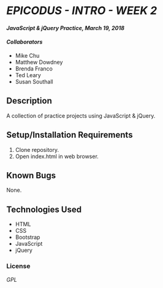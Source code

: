 # _EPICODUS - INTRO - WEEK 2_

#### _JavaScript & jQuery Practice, March 19, 2018_

#### _Collaborators_

* Mike Chu
* Matthew Dowdney
* Brenda Franco
* Ted Leary
* Susan Southall

## Description

A collection of practice projects using JavaScript & jQuery.

## Setup/Installation Requirements

1. Clone repository.
2. Open index.html in web browser.

## Known Bugs

None.

## Technologies Used

* HTML
* CSS
* Bootstrap
* JavaScript
* jQuery

### License

_GPL_

